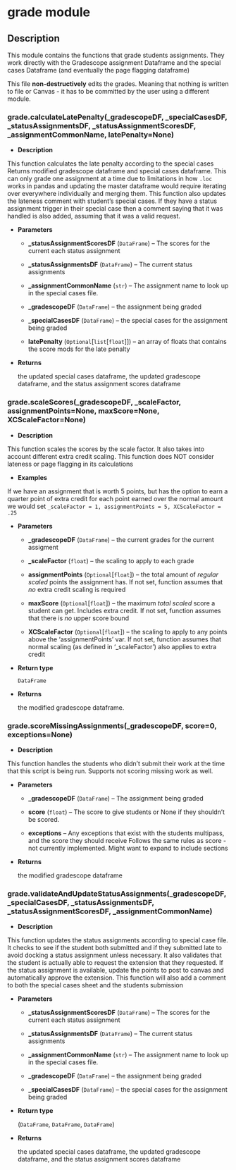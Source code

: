 # grade module

## Description

This module contains the functions that grade students assignments.
They work directly with the Gradescope assignment Dataframe and the special cases Dataframe
(and eventually the page flagging dataframe)

This file **non-destructively** edits the grades. Meaning that nothing is written to file or Canvas - it
has to be committed by the user using a different module.


### grade.calculateLatePenalty(_gradescopeDF, _specialCasesDF, _statusAssignmentsDF, _statusAssignmentScoresDF, _assignmentCommonName, latePenalty=None)

* **Description**


This function calculates the late penalty according to the special cases
Returns modified gradescope dataframe and special cases dataframe. This can only grade one
assignment at a time due to limitations in how `.loc` works in pandas and updating the master dataframe
would require iterating over everywhere individually and merging them.
This function also updates the lateness comment with student’s special cases. If they have a status assignment
trigger in their special case then a comment saying that it was handled is also added, assuming that it was a valid
request.


* **Parameters**

    
    * **_statusAssignmentScoresDF** (`DataFrame`) – The scores for the current each status assignment


    * **_statusAssignmentsDF** (`DataFrame`) – The current status assignments


    * **_assignmentCommonName** (`str`) – The assignment name to look up in the special cases file.


    * **_gradescopeDF** (`DataFrame`) – the assignment being graded


    * **_specialCasesDF** (`DataFrame`) – the special cases for the assignment being graded


    * **latePenalty** (`Optional`[`list`[`float`]]) – an array of floats that contains the score mods for the late penalty



* **Returns**

    the updated special cases dataframe, the updated gradescope dataframe, and the status assignment scores dataframe



### grade.scaleScores(_gradescopeDF, _scaleFactor, assignmentPoints=None, maxScore=None, XCScaleFactor=None)

* **Description**


This function scales the scores by the scale factor. It also takes into account different extra credit scaling.
This function does NOT consider lateness or page flagging in its calculations


* **Examples**


If we have an assignment that is worth 5 points, but has the option to earn a quarter point of extra credit for each
point earned over the normal amount we would set
`_scaleFactor = 1, assignmentPoints = 5, XCScaleFactor = .25`


* **Parameters**

    
    * **_gradescopeDF** (`DataFrame`) – the current grades for the current assigment


    * **_scaleFactor** (`float`) – the scaling to apply to each grade


    * **assignmentPoints** (`Optional`[`float`]) – the total amount of *regular* *scaled* points the assignment has.
    If not set, function assumes that *no* extra credit scaling is required


    * **maxScore** (`Optional`[`float`]) – the maximum *total* *scaled* score a student can get. Includes extra credit.
    If not set, function assumes that there is *no* upper score bound


    * **XCScaleFactor** (`Optional`[`float`]) – the scaling to apply to any points above the ‘assignmentPoints’ var.
    If not set, function assumes that normal scaling (as defined in ‘_scaleFactor’)
    also applies to extra credit



* **Return type**

    `DataFrame`



* **Returns**

    the modified gradescope dataframe.



### grade.scoreMissingAssignments(_gradescopeDF, score=0, exceptions=None)

* **Description**


This function handles the students who didn’t submit their work at the time that this script is being run.
Supports not scoring missing work as well.


* **Parameters**

    
    * **_gradescopeDF** (`DataFrame`) – The assignment being graded


    * **score** (`float`) – The score to give students or None if they shouldn’t be scored.


    * **exceptions** – Any exceptions that exist with the students multipass, and the score they should receive
    Follows the same rules as score - not currently implemented. Might want to expand to include sections



* **Returns**

    the modified gradescope dataframe



### grade.validateAndUpdateStatusAssignments(_gradescopeDF, _specialCasesDF, _statusAssignmentsDF, _statusAssignmentScoresDF, _assignmentCommonName)

* **Description**


This function updates the status assignments according to special case file. It checks to see if the student both
submitted and if they submitted late to avoid docking a status assignment unless necessary. It also validates
that the student is actually able to request the extension that they requested. If the status assignment is
available, update the points to post to canvas and automatically approve the extension.
This function will also add a comment to both the special cases sheet and the students submission


* **Parameters**

    
    * **_statusAssignmentScoresDF** (`DataFrame`) – The scores for the current each status assignment


    * **_statusAssignmentsDF** (`DataFrame`) – The current status assignments


    * **_assignmentCommonName** (`str`) – The assignment name to look up in the special cases file.


    * **_gradescopeDF** (`DataFrame`) – the assignment being graded


    * **_specialCasesDF** (`DataFrame`) – the special cases for the assignment being graded



* **Return type**

    (`DataFrame`, `DataFrame`, `DataFrame`)



* **Returns**

    the updated special cases dataframe, the updated gradescope dataframe, and the status assignment scores dataframe
